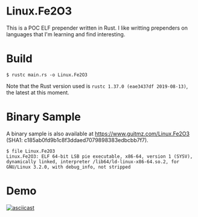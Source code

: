 # Linux.Fe2O3

This is a POC ELF prepender written in Rust. I like writting prependers on languages that I'm learning and find interesting.

# Build
```$ cd src
$ rustc main.rs -o Linux.Fe2O3
```

Note that the Rust version used is `rustc 1.37.0 (eae3437df 2019-08-13)`, the latest at this moment.

# Binary Sample
A binary sample is also available at https://www.guitmz.com/Linux.Fe2O3 (SHA1: c185ab0fd9b1c8f3ddaed7079898383edbcbb7f7).

```
$ file Linux.Fe2O3
Linux.Fe2O3: ELF 64-bit LSB pie executable, x86-64, version 1 (SYSV), dynamically linked, interpreter /lib64/ld-linux-x86-64.so.2, for GNU/Linux 3.2.0, with debug_info, not stripped
```

# Demo
[![asciicast](https://asciinema.org/a/gMwAoQozAKpX851zXE8DncDSc.png)](https://asciinema.org/a/gMwAoQozAKpX851zXE8DncDSc)
